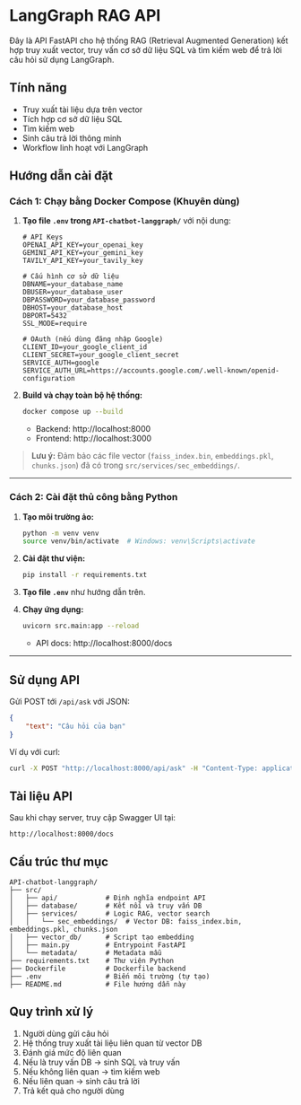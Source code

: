# LangGraph RAG API

Đây là API FastAPI cho hệ thống RAG (Retrieval Augmented Generation) kết hợp truy xuất vector, truy vấn cơ sở dữ liệu SQL và tìm kiếm web để trả lời câu hỏi sử dụng LangGraph.

## Tính năng

- Truy xuất tài liệu dựa trên vector
- Tích hợp cơ sở dữ liệu SQL
- Tìm kiếm web
- Sinh câu trả lời thông minh
- Workflow linh hoạt với LangGraph

## Hướng dẫn cài đặt

### Cách 1: Chạy bằng Docker Compose (Khuyên dùng)

1. **Tạo file `.env` trong `API-chatbot-langgraph/`** với nội dung:
   ```env
   # API Keys
   OPENAI_API_KEY=your_openai_key
   GEMINI_API_KEY=your_gemini_key
   TAVILY_API_KEY=your_tavily_key
   
   # Cấu hình cơ sở dữ liệu
   DBNAME=your_database_name
   DBUSER=your_database_user
   DBPASSWORD=your_database_password
   DBHOST=your_database_host
   DBPORT=5432
   SSL_MODE=require
   
   # OAuth (nếu dùng đăng nhập Google)
   CLIENT_ID=your_google_client_id
   CLIENT_SECRET=your_google_client_secret
   SERVICE_AUTH=google
   SERVICE_AUTH_URL=https://accounts.google.com/.well-known/openid-configuration
   ```

2. **Build và chạy toàn bộ hệ thống:**
   ```bash
   docker compose up --build
   ```
   - Backend: http://localhost:8000
   - Frontend: http://localhost:3000

> **Lưu ý:** Đảm bảo các file vector (`faiss_index.bin`, `embeddings.pkl`, `chunks.json`) đã có trong `src/services/sec_embeddings/`.

---

### Cách 2: Cài đặt thủ công bằng Python

1. **Tạo môi trường ảo:**
   ```bash
   python -m venv venv
   source venv/bin/activate  # Windows: venv\Scripts\activate
   ```

2. **Cài đặt thư viện:**
   ```bash
   pip install -r requirements.txt
   ```

3. **Tạo file `.env`** như hướng dẫn trên.

4. **Chạy ứng dụng:**
   ```bash
   uvicorn src.main:app --reload
   ```
   - API docs: http://localhost:8000/docs

---

## Sử dụng API

Gửi POST tới `/api/ask` với JSON:
```json
{
    "text": "Câu hỏi của bạn"
}
```

Ví dụ với curl:
```bash
curl -X POST "http://localhost:8000/api/ask" -H "Content-Type: application/json" -d '{"text":"Thủ đô của Pháp là gì?"}'
```

## Tài liệu API

Sau khi chạy server, truy cập Swagger UI tại:
```
http://localhost:8000/docs
```

## Cấu trúc thư mục

```
API-chatbot-langgraph/
├── src/
│   ├── api/            # Định nghĩa endpoint API
│   ├── database/       # Kết nối và truy vấn DB
│   ├── services/       # Logic RAG, vector search
│   │   └── sec_embeddings/  # Vector DB: faiss_index.bin, embeddings.pkl, chunks.json
│   ├── vector_db/      # Script tạo embedding
│   ├── main.py         # Entrypoint FastAPI
│   └── metadata/       # Metadata mẫu
├── requirements.txt    # Thư viện Python
├── Dockerfile          # Dockerfile backend
├── .env                # Biến môi trường (tự tạo)
├── README.md           # File hướng dẫn này
```

## Quy trình xử lý

1. Người dùng gửi câu hỏi
2. Hệ thống truy xuất tài liệu liên quan từ vector DB
3. Đánh giá mức độ liên quan
4. Nếu là truy vấn DB → sinh SQL và truy vấn
5. Nếu không liên quan → tìm kiếm web
6. Nếu liên quan → sinh câu trả lời
7. Trả kết quả cho người dùng 
